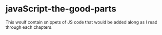 # javaScript-the-good-parts
This woulf contain snippets of JS code that would be added along as I read through each chapters.
